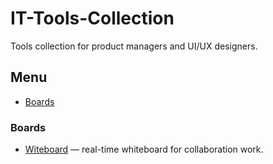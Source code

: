 # IT-Tools-Collection
Tools collection for product managers and UI/UX designers.

## Menu

* [Boards](#boards)

### Boards

* [Witeboard](https://www.witeboard.com/) — real-time whiteboard for collaboration work.
